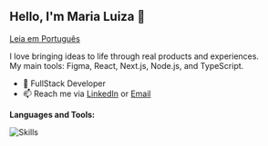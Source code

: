 ## Hello, I'm Maria Luiza 👋
[Leia em Português](README.pt-BR.md)

I love bringing ideas to life through real products and experiences. <br />
My main tools: Figma, React, Next.js, Node.js, and TypeScript.

- 🌱 FullStack Developer
- 📫 Reach me via [LinkedIn](https://www.linkedin.com/in/m-monteiro/) or [Email](mailto:malumonteiro.dev@gmail.com)

**Languages and Tools:**

![Skills](https://skills.syvixor.com/api/icons?i=figma,react,ts,nextjs,tailwind,nodejs,git,github,postgresql,prisma.docker,insomnia,jest,reactnative)
